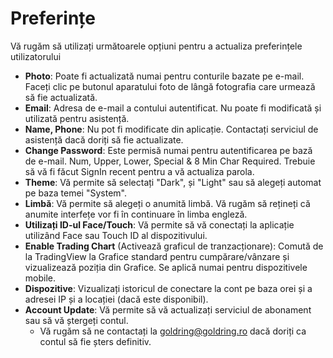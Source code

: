 # **Preferințe**

Vă rugăm să utilizați următoarele opțiuni pentru a actualiza preferințele utilizatorului
- **Photo**: Poate fi actualizată numai pentru conturile bazate pe e-mail. Faceți clic pe butonul aparatului foto de lângă fotografia care urmează să fie actualizată.
- **Email**: Adresa de e-mail a contului autentificat. Nu poate fi modificată și utilizată pentru asistență.
- **Name, Phone**: Nu pot fi modificate din aplicație. Contactați serviciul de asistență dacă doriți să fie actualizate.
- **Change Password**: Este permisă numai pentru autentificarea pe bază de e-mail. Num, Upper, Lower, Special & 8 Min Char Required. Trebuie să vă fi făcut SignIn recent pentru a vă actualiza parola.
- **Theme**: Vă permite să selectați "Dark", și "Light" sau să alegeți automat pe baza temei "System".
- **Limbă**: Vă permite să alegeți o anumită limbă. Vă rugăm să rețineți că anumite interfețe vor fi în continuare în limba engleză.
- **Utilizați ID-ul Face/Touch**: Vă permite să vă conectați la aplicație utilizând Face sau Touch ID al dispozitivului.
- **Enable Trading Chart** (Activează graficul de tranzacționare): Comută de la TradingView la Grafice standard pentru cumpărare/vânzare și vizualizează poziția din Grafice. Se aplică numai pentru dispozitivele mobile.
- **Dispozitive**: Vizualizați istoricul de conectare la cont pe baza orei și a adresei IP și a locației (dacă este disponibil).
- **Account Update**: Vă permite să vă actualizați serviciul de abonament sau să vă ștergeți contul.
    - Vă rugăm să ne contactați la [goldring@goldring.ro](mailto:goldring@goldring.ro) dacă doriți ca contul să fie șters definitiv.